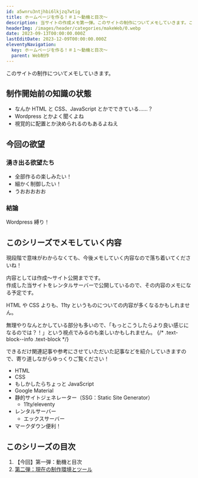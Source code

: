 ```yaml
---
id: a5wnru3ntjhbi6lkjzq7wtig
title: ホームページを作る！＃１〜動機と目次〜
description: 当サイトの作成メモ第一弾。このサイトの制作についてメモしていきます。このサイトを作った動機やシリーズ記事の目次を公開しています。
headerImg: /images/header/categories/makeWeb/0.webp
date: 2023-09-13T00:00:00.000Z
lastEditDate: 2023-12-09T00:00:00.000Z
eleventyNavigation:
  key: ホームページを作る！＃１〜動機と目次〜
  parent: Web制作
---
```


このサイトの制作についてメモしていきます。

## 制作開始前の知識の状態

-   なんか HTML と CSS、JavaScript とかでできている……？
-   Wordpress とかよく聞くよね
-   視覚的に配置とか決められるのもあるよねえ

## 今回の欲望

### 湧き出る欲望たち

-   全部作るの楽しみたい！
-   細かく制御したい！
-   うおおおおお

### 結論

Wordpress 縛り！

## このシリーズでメモしていく内容

現段階で意味がわからなくても、今後メモしていく内容なので落ち着いてくださいね！

内容としては作成〜サイト公開までです。  
作成した当サイトをレンタルサーバーで公開しているので、その内容のメモになる予定です。

HTML や CSS よりも、11ty というものについての内容が多くなるかもしれません。

無理やりなんとかしている部分も多いので、「もっとこうしたらより良い感じになるのでは？！」という視点でみるのも楽しいかもしれません。
{/* .text-block--info .text-block */}

できるだけ関連記事や参考にさせていただいた記事などを紹介していきますので、寄り道しながらゆっくりご覧ください！

-   HTML
-   CSS
-   もしかしたらちょっと JavaScript
-   Google Material
-   静的サイトジェネレーター（SSG：Static Site Generator）
    -   11ty/eleventy
-   レンタルサーバー
    -   エックスサーバー
-   マークダウン便利！

## このシリーズの目次

1. 【今回】第一弾：動機と目次
2. [第二弾：現在の制作環境とツール](/categories/makeWeb/1/)

